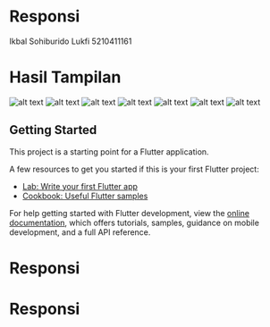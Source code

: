 # Responsi

Ikbal Sohiburido Lukfi 5210411161

# Hasil Tampilan
![alt text](https://github.com/kode23/Responsi/blob/main/assets/Splash.jpg?raw=true)
![alt text](https://github.com/kode23/Responsi/blob/main/assets/Login.jpg?raw=true)
![alt text](https://github.com/kode23/Responsi/blob/main/assets/LupaPassword.jpg?raw=true)
![alt text](https://github.com/kode23/Responsi/blob/main/assets/Daftar.jpg?raw=true)
![alt text](https://github.com/kode23/Responsi/blob/main/assets/Home.jpg?raw=true)
![alt text](https://github.com/kode23/Responsi/blob/main/assets/Akun.jpg?raw=true)
![alt text](https://github.com/kode23/Responsi/blob/main/assets/KelolaAkun.jpg?raw=true)

## Getting Started

This project is a starting point for a Flutter application.

A few resources to get you started if this is your first Flutter project:

- [Lab: Write your first Flutter app](https://docs.flutter.dev/get-started/codelab)
- [Cookbook: Useful Flutter samples](https://docs.flutter.dev/cookbook)

For help getting started with Flutter development, view the
[online documentation](https://docs.flutter.dev/), which offers tutorials,
samples, guidance on mobile development, and a full API reference.
# Responsi
# Responsi
